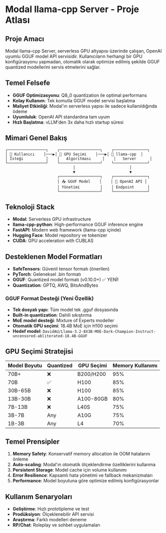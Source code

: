 # Modal llama-cpp Server - Proje Atlası

## Proje Amacı

Modal llama-cpp Server, serverless GPU altyapısı üzerinde çalışan, OpenAI uyumlu GGUF model API servisidir. Kullanıcıların herhangi bir GPU konfigürasyonu yapmadan, otomatik olarak optimize edilmiş şekilde GGUF quantized modellerini servis etmelerini sağlar.

## Temel Felsefe

- **GGUF Optimizasyonu**: Q8_0 quantization ile optimal performans
- **Kolay Kullanım**: Tek komutla GGUF model servisi başlatma
- **Maliyet Etkinliği**: Modal'ın serverless yapısı ile sadece kullanıldığında ödeme
- **Uyumluluk**: OpenAI API standardına tam uyum
- **Hızlı Başlatma**: vLLM'den 3x daha hızlı startup süresi

## Mimari Genel Bakış

```
┌─────────────────┐    ┌──────────────────┐    ┌───────────────┐
│ 👤 Kullanıcı    │───▶│ 🎯 GPU Seçimi    │───▶│ 🦙 llama-cpp  │
│ İsteği          │    │   Algoritması     │    │   Server      │
└─────────────────┘    └──────────────────┘    └───────────────┘
                              │                        │
                              ▼                        ▼
                       ┌──────────────────┐    ┌───────────────┐
                       │ 📥 GGUF Model    │    │ 🔌 OpenAI API │
                       │ Yönetimi         │    │ Endpoint      │
                       └──────────────────┘    └───────────────┘
```

## Teknoloji Stack

- **Modal**: Serverless GPU infrastructure
- **llama-cpp-python**: High-performance GGUF inference engine
- **FastAPI**: Modern web framework (llama-cpp içinde)
- **Hugging Face**: Model repository ve tokenizer
- **CUDA**: GPU acceleration with CUBLAS

## Desteklenen Model Formatları

- **SafeTensors**: Güvenli tensor formatı (önerilen)
- **PyTorch**: Geleneksel .bin formatı
- **GGUF**: Quantized model formatı (v0.10.0+) ✅ YENİ!
- **Quantization**: GPTQ, AWQ, BitsAndBytes

### GGUF Format Desteği (Yeni Özellik)
- **Tek dosyalı yapı**: Tüm model tek .gguf dosyasında
- **Built-in quantization**: Dahili sıkıştırma
- **MoE model desteği**: Mixture of Experts modeller
- **Otomatik GPU seçimi**: 18.4B MoE için H100 seçimi
- **Hedef model**: `DavidAU/Llama-3.2-8X3B-MOE-Dark-Champion-Instruct-uncensored-abliterated-18.4B-GGUF`

## GPU Seçimi Stratejisi

| Model Boyutu | Quantized | GPU Seçimi | Memory Kullanımı |
|-------------|-----------|------------|------------------|
| 70B+        | ❌        | B200/H200  | 95% |
| 70B         | ✅        | H100       | 85% |
| 30B-65B     | ❌        | H100       | 85% |
| 13B-30B     | ❌        | A100-80GB  | 80% |
| 7B-13B      | ❌        | L40S       | 75% |
| 3B-7B       | Any       | A10G       | 75% |
| 1B-3B       | Any       | L4         | 70% |

## Temel Prensipler

1. **Memory Safety**: Konservatif memory allocation ile OOM hatalarını önleme
2. **Auto-scaling**: Modal'ın otomatik ölçeklendirme özelliklerini kullanma
3. **Persistent Storage**: Model cache için volume kullanımı
4. **Error Resilience**: Kapsamlı hata yönetimi ve fallback mekanizmaları
5. **Performance**: Model boyutuna göre optimize edilmiş konfigürasyonlar

## Kullanım Senaryoları

- **Geliştirme**: Hızlı prototipleme ve test
- **Prodüksiyon**: Ölçeklenebilir API servisi
- **Araştırma**: Farklı modelleri deneme
- **RP/Chat**: Roleplay ve sohbet uygulamaları
